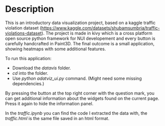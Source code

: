 # Description
This is an introductory data visualization project, based on a kaggle traffic violation dataset (https://www.kaggle.com/datasets/shubamsumbria/traffic-violations-dataset). The project is made in kivy which is a cross platform open source python framework for NUI developement and every button is carefully handcrafted in Paint3D. The final outcome is a small application, showing heatmaps with some additional features.


To run this application:
- Download the *datavis* folder.
- *cd* into the folder.
- Use *python adatviz_ui.py* command. (Might need some missing dependencies.)

By pressing the button at the top right corner with the question mark, you can get additional information about the widgets found on the current page.  Press it again to hide the information panel.  

In the *traffic.ipynb* you can find the code I extracted the data with, the *traffic.html* is the same file saved in an html format.
